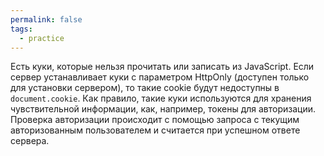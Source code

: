 ```yaml
---
permalink: false
tags:
  - practice
---
```


Есть куки, которые нельзя прочитать или записать из JavaScript. Если сервер устанавливает куки с параметром HttpOnly (доступен только для установки сервером), то такие cookie будут недоступны в `document.cookie`. Как правило, такие куки используются для хранения чувствительной информации, как, например, токены для авторизации. Проверка авторизации происходит с помощью запроса с текущим авторизованным пользователем и считается при успешном ответе сервера.
